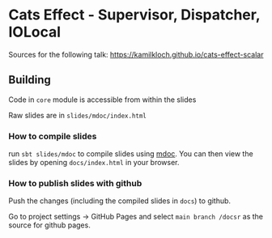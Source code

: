# Cats Effect - Supervisor, Dispatcher, IOLocal

Sources for the following talk: https://kamilkloch.github.io/cats-effect-scalar

## Building

Code in `core` module is accessible from within the slides

Raw slides are in `slides/mdoc/index.html`

### How to compile slides

run `sbt slides/mdoc` to compile slides using [mdoc][mdoc].
You can then view the slides by opening `docs/index.html` in your browser.

### How to publish slides with github

Push the changes (including the compiled slides in `docs`) to github. 

Go to project settings -> GitHub Pages and select `main branch /docsr` as
the source for github pages.

[mdoc]: https://scalameta.org/mdoc/